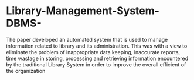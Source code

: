 # Library-Management-System-DBMS-
The paper developed an automated system that is used to manage information  related to library and its administration. This was with a view to eliminate the problem  of inappropriate data keeping, inaccurate reports, time wastage in storing, processing  and retrieving information encountered by the traditional Library System in order to  improve the overall efficient of the organization
